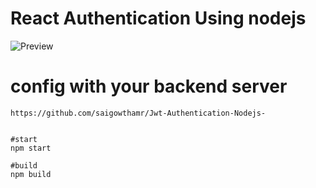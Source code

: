 # React Authentication Using nodejs

![Preview]('https://github.com/saigowthamr/React-Authentication/blob/master/src/images/reactauth.png')




# config with your backend server

```server github rep0
https://github.com/saigowthamr/Jwt-Authentication-Nodejs-


#start
npm start

#build
npm build



